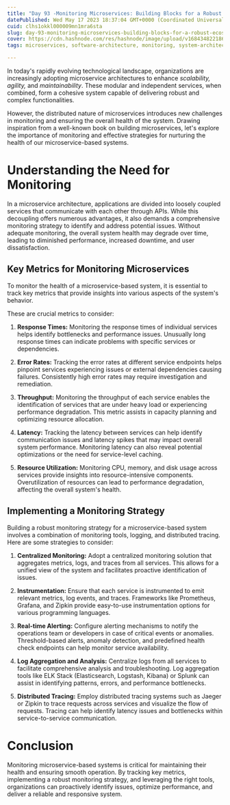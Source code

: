 ```yaml
---
title: "Day 93 -Monitoring Microservices: Building Blocks for a Robust Ecosystem"
datePublished: Wed May 17 2023 18:37:04 GMT+0000 (Coordinated Universal Time)
cuid: clhs1okkl000009mn1mra6sta
slug: day-93-monitoring-microservices-building-blocks-for-a-robust-ecosystem
cover: https://cdn.hashnode.com/res/hashnode/image/upload/v1684348221866/92311edf-fe2d-4924-8b45-3be2eb049ca6.png
tags: microservices, software-architecture, monitoring, system-architecture, 100daysofcode

---
```


In today's rapidly evolving technological landscape, organizations are increasingly adopting microservice architectures to enhance *scalability, agility,* and *maintainability*. These modular and independent services, when combined, form a cohesive system capable of delivering robust and complex functionalities.

However, the distributed nature of microservices introduces new challenges in monitoring and ensuring the overall health of the system. Drawing inspiration from a well-known book on building microservices, let's explore the importance of monitoring and effective strategies for nurturing the health of our microservice-based systems.

# Understanding the Need for Monitoring

In a microservice architecture, applications are divided into loosely coupled services that communicate with each other through APIs. While this decoupling offers numerous advantages, it also demands a comprehensive monitoring strategy to identify and address potential issues. Without adequate monitoring, the overall system health may degrade over time, leading to diminished performance, increased downtime, and user dissatisfaction.

## Key Metrics for Monitoring Microservices

To monitor the health of a microservice-based system, it is essential to track key metrics that provide insights into various aspects of the system's behavior.

These are crucial metrics to consider:

1. **Response Times:** Monitoring the response times of individual services helps identify bottlenecks and performance issues. Unusually long response times can indicate problems with specific services or dependencies.
    
2. **Error Rates:** Tracking the error rates at different service endpoints helps pinpoint services experiencing issues or external dependencies causing failures. Consistently high error rates may require investigation and remediation.
    
3. **Throughput:** Monitoring the throughput of each service enables the identification of services that are under heavy load or experiencing performance degradation. This metric assists in capacity planning and optimizing resource allocation.
    
4. **Latency:** Tracking the latency between services can help identify communication issues and latency spikes that may impact overall system performance. Monitoring latency can also reveal potential optimizations or the need for service-level caching.
    
5. **Resource Utilization:** Monitoring CPU, memory, and disk usage across services provide insights into resource-intensive components. Overutilization of resources can lead to performance degradation, affecting the overall system's health.
    

## Implementing a Monitoring Strategy

Building a robust monitoring strategy for a microservice-based system involves a combination of monitoring tools, logging, and distributed tracing. Here are some strategies to consider:

1. **Centralized Monitoring:** Adopt a centralized monitoring solution that aggregates metrics, logs, and traces from all services. This allows for a unified view of the system and facilitates proactive identification of issues.
    
2. **Instrumentation:** Ensure that each service is instrumented to emit relevant metrics, log events, and traces. Frameworks like Prometheus, Grafana, and Zipkin provide easy-to-use instrumentation options for various programming languages.
    
3. **Real-time Alerting:** Configure alerting mechanisms to notify the operations team or developers in case of critical events or anomalies. Threshold-based alerts, anomaly detection, and predefined health check endpoints can help monitor service availability.
    
4. **Log Aggregation and Analysis:** Centralize logs from all services to facilitate comprehensive analysis and troubleshooting. Log aggregation tools like ELK Stack (Elasticsearch, Logstash, Kibana) or Splunk can assist in identifying patterns, errors, and performance bottlenecks.
    
5. **Distributed Tracing:** Employ distributed tracing systems such as Jaeger or Zipkin to trace requests across services and visualize the flow of requests. Tracing can help identify latency issues and bottlenecks within service-to-service communication.
    

# Conclusion

Monitoring microservice-based systems is critical for maintaining their health and ensuring smooth operation. By tracking key metrics, implementing a robust monitoring strategy, and leveraging the right tools, organizations can proactively identify issues, optimize performance, and deliver a reliable and responsive system.